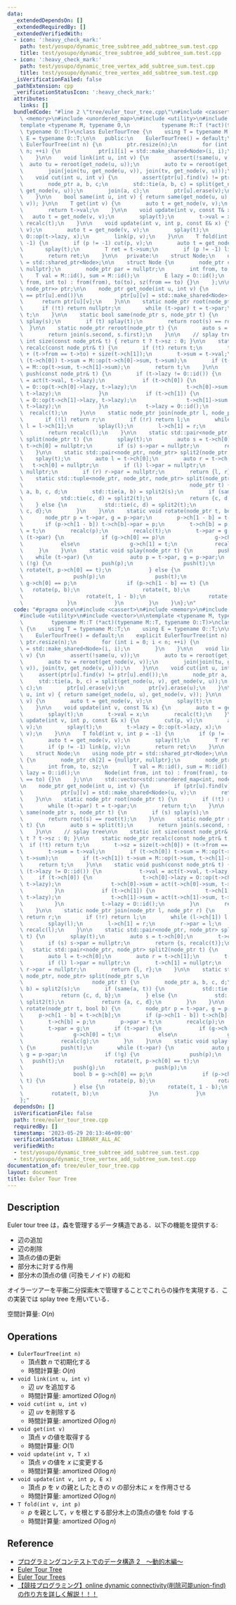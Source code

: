 ```yaml
---
data:
  _extendedDependsOn: []
  _extendedRequiredBy: []
  _extendedVerifiedWith:
  - icon: ':heavy_check_mark:'
    path: test/yosupo/dynamic_tree_subtree_add_subtree_sum.test.cpp
    title: test/yosupo/dynamic_tree_subtree_add_subtree_sum.test.cpp
  - icon: ':heavy_check_mark:'
    path: test/yosupo/dynamic_tree_vertex_add_subtree_sum.test.cpp
    title: test/yosupo/dynamic_tree_vertex_add_subtree_sum.test.cpp
  _isVerificationFailed: false
  _pathExtension: cpp
  _verificationStatusIcon: ':heavy_check_mark:'
  attributes:
    links: []
  bundledCode: "#line 2 \"tree/euler_tour_tree.cpp\"\n#include <cassert>\n#include\
    \ <memory>\n#include <unordered_map>\n#include <utility>\n#include <vector>\n\n\
    template <typename M, typename O,\n          typename M::T (*act)(typename M::T,\
    \ typename O::T)>\nclass EulerTourTree {\n    using T = typename M::T;\n    using\
    \ E = typename O::T;\n\n   public:\n    EulerTourTree() = default;\n    explicit\
    \ EulerTourTree(int n) {\n        ptr.resize(n);\n        for (int i = 0; i <\
    \ n; ++i) {\n            ptr[i][i] = std::make_shared<Node>(i, i);\n        }\n\
    \    }\n\n    void link(int u, int v) {\n        assert(!same(u, v));\n      \
    \  auto tu = reroot(get_node(u, u));\n        auto tv = reroot(get_node(v, v));\n\
    \        join(join(tu, get_node(u, v)), join(tv, get_node(v, u)));\n    }\n\n\
    \    void cut(int u, int v) {\n        assert(ptr[u].find(v) != ptr[u].end());\n\
    \        node_ptr a, b, c;\n        std::tie(a, b, c) = split(get_node(u, v),\
    \ get_node(v, u));\n        join(a, c);\n        ptr[u].erase(v);\n        ptr[v].erase(u);\n\
    \    }\n\n    bool same(int u, int v) { return same(get_node(u, u), get_node(v,\
    \ v)); }\n\n    T get(int v) {\n        auto t = get_node(v, v);\n        splay(t);\n\
    \        return t->val;\n    }\n\n    void update(int v, const T& x) {\n     \
    \   auto t = get_node(v, v);\n        splay(t);\n        t->val = x;\n       \
    \ recalc(t);\n    }\n\n    void update(int v, int p, const E& x) {\n        cut(p,\
    \ v);\n        auto t = get_node(v, v);\n        splay(t);\n        t->lazy =\
    \ O::op(t->lazy, x);\n        link(p, v);\n    }\n\n    T fold(int v, int p =\
    \ -1) {\n        if (p != -1) cut(p, v);\n        auto t = get_node(v, v);\n \
    \       splay(t);\n        T ret = t->sum;\n        if (p != -1) link(p, v);\n\
    \        return ret;\n    }\n\n   private:\n    struct Node;\n    using node_ptr\
    \ = std::shared_ptr<Node>;\n\n    struct Node {\n        node_ptr ch[2] = {nullptr,\
    \ nullptr};\n        node_ptr par = nullptr;\n        int from, to, sz;\n    \
    \    T val = M::id(), sum = M::id();\n        E lazy = O::id();\n        Node(int\
    \ from, int to) : from(from), to(to), sz(from == to) {}\n    };\n\n    std::vector<std::unordered_map<int,\
    \ node_ptr>> ptr;\n\n    node_ptr get_node(int u, int v) {\n        if (ptr[u].find(v)\
    \ == ptr[u].end())\n            ptr[u][v] = std::make_shared<Node>(u, v);\n  \
    \      return ptr[u][v];\n    }\n\n    static node_ptr root(node_ptr t) {\n  \
    \      if (!t) return nullptr;\n        while (t->par) t = t->par;\n        return\
    \ t;\n    }\n\n    static bool same(node_ptr s, node_ptr t) {\n        if (s)\
    \ splay(s);\n        if (t) splay(t);\n        return root(s) == root(t);\n  \
    \  }\n\n    static node_ptr reroot(node_ptr t) {\n        auto s = split(t);\n\
    \        return join(s.second, s.first);\n    }\n\n    // splay tree\n\n    static\
    \ int size(const node_ptr& t) { return t ? t->sz : 0; }\n\n    static node_ptr\
    \ recalc(const node_ptr& t) {\n        if (!t) return t;\n        t->sz = size(t->ch[0])\
    \ + (t->from == t->to) + size(t->ch[1]);\n        t->sum = t->val;\n        if\
    \ (t->ch[0]) t->sum = M::op(t->ch[0]->sum, t->sum);\n        if (t->ch[1]) t->sum\
    \ = M::op(t->sum, t->ch[1]->sum);\n        return t;\n    }\n\n    static void\
    \ push(const node_ptr& t) {\n        if (t->lazy != O::id()) {\n            t->val\
    \ = act(t->val, t->lazy);\n            if (t->ch[0]) {\n                t->ch[0]->lazy\
    \ = O::op(t->ch[0]->lazy, t->lazy);\n                t->ch[0]->sum = act(t->ch[0]->sum,\
    \ t->lazy);\n            }\n            if (t->ch[1]) {\n                t->ch[1]->lazy\
    \ = O::op(t->ch[1]->lazy, t->lazy);\n                t->ch[1]->sum = act(t->ch[1]->sum,\
    \ t->lazy);\n            }\n            t->lazy = O::id();\n        }\n      \
    \  recalc(t);\n    }\n\n    static node_ptr join(node_ptr l, node_ptr r) {\n \
    \       if (!l) return r;\n        if (!r) return l;\n        while (l->ch[1])\
    \ l = l->ch[1];\n        splay(l);\n        l->ch[1] = r;\n        r->par = l;\n\
    \        return recalc(l);\n    }\n\n    static std::pair<node_ptr, node_ptr>\
    \ split(node_ptr t) {\n        splay(t);\n        auto s = t->ch[0];\n       \
    \ t->ch[0] = nullptr;\n        if (s) s->par = nullptr;\n        return {s, recalc(t)};\n\
    \    }\n\n    static std::pair<node_ptr, node_ptr> split2(node_ptr t) {\n    \
    \    splay(t);\n        auto l = t->ch[0];\n        auto r = t->ch[1];\n     \
    \   t->ch[0] = nullptr;\n        if (l) l->par = nullptr;\n        t->ch[1] =\
    \ nullptr;\n        if (r) r->par = nullptr;\n        return {l, r};\n    }\n\n\
    \    static std::tuple<node_ptr, node_ptr, node_ptr> split(node_ptr s,\n     \
    \                                                     node_ptr t) {\n        node_ptr\
    \ a, b, c, d;\n        std::tie(a, b) = split2(s);\n        if (same(a, t)) {\n\
    \            std::tie(c, d) = split2(t);\n            return {c, d, b};\n    \
    \    } else {\n            std::tie(c, d) = split2(t);\n            return {a,\
    \ c, d};\n        }\n    }\n\n    static void rotate(node_ptr t, bool b) {\n \
    \       node_ptr p = t->par, g = p->par;\n        p->ch[1 - b] = t->ch[b];\n \
    \       if (p->ch[1 - b]) t->ch[b]->par = p;\n        t->ch[b] = p;\n        p->par\
    \ = t;\n        recalc(p);\n        recalc(t);\n        t->par = g;\n        if\
    \ (t->par) {\n            if (g->ch[0] == p)\n                g->ch[0] = t;\n\
    \            else\n                g->ch[1] = t;\n            recalc(g);\n   \
    \     }\n    }\n\n    static void splay(node_ptr t) {\n        push(t);\n    \
    \    while (t->par) {\n            auto p = t->par, g = p->par;\n            if\
    \ (!g) {\n                push(p);\n                push(t);\n               \
    \ rotate(t, p->ch[0] == t);\n            } else {\n                push(g);\n\
    \                push(p);\n                push(t);\n                bool b =\
    \ g->ch[0] == p;\n                if (p->ch[1 - b] == t) {\n                 \
    \   rotate(p, b);\n                    rotate(t, b);\n                } else {\n\
    \                    rotate(t, 1 - b);\n                    rotate(t, b);\n  \
    \              }\n            }\n        }\n    }\n};\n"
  code: "#pragma once\n#include <cassert>\n#include <memory>\n#include <unordered_map>\n\
    #include <utility>\n#include <vector>\n\ntemplate <typename M, typename O,\n \
    \         typename M::T (*act)(typename M::T, typename O::T)>\nclass EulerTourTree\
    \ {\n    using T = typename M::T;\n    using E = typename O::T;\n\n   public:\n\
    \    EulerTourTree() = default;\n    explicit EulerTourTree(int n) {\n       \
    \ ptr.resize(n);\n        for (int i = 0; i < n; ++i) {\n            ptr[i][i]\
    \ = std::make_shared<Node>(i, i);\n        }\n    }\n\n    void link(int u, int\
    \ v) {\n        assert(!same(u, v));\n        auto tu = reroot(get_node(u, u));\n\
    \        auto tv = reroot(get_node(v, v));\n        join(join(tu, get_node(u,\
    \ v)), join(tv, get_node(v, u)));\n    }\n\n    void cut(int u, int v) {\n   \
    \     assert(ptr[u].find(v) != ptr[u].end());\n        node_ptr a, b, c;\n   \
    \     std::tie(a, b, c) = split(get_node(u, v), get_node(v, u));\n        join(a,\
    \ c);\n        ptr[u].erase(v);\n        ptr[v].erase(u);\n    }\n\n    bool same(int\
    \ u, int v) { return same(get_node(u, u), get_node(v, v)); }\n\n    T get(int\
    \ v) {\n        auto t = get_node(v, v);\n        splay(t);\n        return t->val;\n\
    \    }\n\n    void update(int v, const T& x) {\n        auto t = get_node(v, v);\n\
    \        splay(t);\n        t->val = x;\n        recalc(t);\n    }\n\n    void\
    \ update(int v, int p, const E& x) {\n        cut(p, v);\n        auto t = get_node(v,\
    \ v);\n        splay(t);\n        t->lazy = O::op(t->lazy, x);\n        link(p,\
    \ v);\n    }\n\n    T fold(int v, int p = -1) {\n        if (p != -1) cut(p, v);\n\
    \        auto t = get_node(v, v);\n        splay(t);\n        T ret = t->sum;\n\
    \        if (p != -1) link(p, v);\n        return ret;\n    }\n\n   private:\n\
    \    struct Node;\n    using node_ptr = std::shared_ptr<Node>;\n\n    struct Node\
    \ {\n        node_ptr ch[2] = {nullptr, nullptr};\n        node_ptr par = nullptr;\n\
    \        int from, to, sz;\n        T val = M::id(), sum = M::id();\n        E\
    \ lazy = O::id();\n        Node(int from, int to) : from(from), to(to), sz(from\
    \ == to) {}\n    };\n\n    std::vector<std::unordered_map<int, node_ptr>> ptr;\n\
    \n    node_ptr get_node(int u, int v) {\n        if (ptr[u].find(v) == ptr[u].end())\n\
    \            ptr[u][v] = std::make_shared<Node>(u, v);\n        return ptr[u][v];\n\
    \    }\n\n    static node_ptr root(node_ptr t) {\n        if (!t) return nullptr;\n\
    \        while (t->par) t = t->par;\n        return t;\n    }\n\n    static bool\
    \ same(node_ptr s, node_ptr t) {\n        if (s) splay(s);\n        if (t) splay(t);\n\
    \        return root(s) == root(t);\n    }\n\n    static node_ptr reroot(node_ptr\
    \ t) {\n        auto s = split(t);\n        return join(s.second, s.first);\n\
    \    }\n\n    // splay tree\n\n    static int size(const node_ptr& t) { return\
    \ t ? t->sz : 0; }\n\n    static node_ptr recalc(const node_ptr& t) {\n      \
    \  if (!t) return t;\n        t->sz = size(t->ch[0]) + (t->from == t->to) + size(t->ch[1]);\n\
    \        t->sum = t->val;\n        if (t->ch[0]) t->sum = M::op(t->ch[0]->sum,\
    \ t->sum);\n        if (t->ch[1]) t->sum = M::op(t->sum, t->ch[1]->sum);\n   \
    \     return t;\n    }\n\n    static void push(const node_ptr& t) {\n        if\
    \ (t->lazy != O::id()) {\n            t->val = act(t->val, t->lazy);\n       \
    \     if (t->ch[0]) {\n                t->ch[0]->lazy = O::op(t->ch[0]->lazy,\
    \ t->lazy);\n                t->ch[0]->sum = act(t->ch[0]->sum, t->lazy);\n  \
    \          }\n            if (t->ch[1]) {\n                t->ch[1]->lazy = O::op(t->ch[1]->lazy,\
    \ t->lazy);\n                t->ch[1]->sum = act(t->ch[1]->sum, t->lazy);\n  \
    \          }\n            t->lazy = O::id();\n        }\n        recalc(t);\n\
    \    }\n\n    static node_ptr join(node_ptr l, node_ptr r) {\n        if (!l)\
    \ return r;\n        if (!r) return l;\n        while (l->ch[1]) l = l->ch[1];\n\
    \        splay(l);\n        l->ch[1] = r;\n        r->par = l;\n        return\
    \ recalc(l);\n    }\n\n    static std::pair<node_ptr, node_ptr> split(node_ptr\
    \ t) {\n        splay(t);\n        auto s = t->ch[0];\n        t->ch[0] = nullptr;\n\
    \        if (s) s->par = nullptr;\n        return {s, recalc(t)};\n    }\n\n \
    \   static std::pair<node_ptr, node_ptr> split2(node_ptr t) {\n        splay(t);\n\
    \        auto l = t->ch[0];\n        auto r = t->ch[1];\n        t->ch[0] = nullptr;\n\
    \        if (l) l->par = nullptr;\n        t->ch[1] = nullptr;\n        if (r)\
    \ r->par = nullptr;\n        return {l, r};\n    }\n\n    static std::tuple<node_ptr,\
    \ node_ptr, node_ptr> split(node_ptr s,\n                                    \
    \                      node_ptr t) {\n        node_ptr a, b, c, d;\n        std::tie(a,\
    \ b) = split2(s);\n        if (same(a, t)) {\n            std::tie(c, d) = split2(t);\n\
    \            return {c, d, b};\n        } else {\n            std::tie(c, d) =\
    \ split2(t);\n            return {a, c, d};\n        }\n    }\n\n    static void\
    \ rotate(node_ptr t, bool b) {\n        node_ptr p = t->par, g = p->par;\n   \
    \     p->ch[1 - b] = t->ch[b];\n        if (p->ch[1 - b]) t->ch[b]->par = p;\n\
    \        t->ch[b] = p;\n        p->par = t;\n        recalc(p);\n        recalc(t);\n\
    \        t->par = g;\n        if (t->par) {\n            if (g->ch[0] == p)\n\
    \                g->ch[0] = t;\n            else\n                g->ch[1] = t;\n\
    \            recalc(g);\n        }\n    }\n\n    static void splay(node_ptr t)\
    \ {\n        push(t);\n        while (t->par) {\n            auto p = t->par,\
    \ g = p->par;\n            if (!g) {\n                push(p);\n             \
    \   push(t);\n                rotate(t, p->ch[0] == t);\n            } else {\n\
    \                push(g);\n                push(p);\n                push(t);\n\
    \                bool b = g->ch[0] == p;\n                if (p->ch[1 - b] ==\
    \ t) {\n                    rotate(p, b);\n                    rotate(t, b);\n\
    \                } else {\n                    rotate(t, 1 - b);\n           \
    \         rotate(t, b);\n                }\n            }\n        }\n    }\n\
    };"
  dependsOn: []
  isVerificationFile: false
  path: tree/euler_tour_tree.cpp
  requiredBy: []
  timestamp: '2023-05-29 20:13:46+09:00'
  verificationStatus: LIBRARY_ALL_AC
  verifiedWith:
  - test/yosupo/dynamic_tree_subtree_add_subtree_sum.test.cpp
  - test/yosupo/dynamic_tree_vertex_add_subtree_sum.test.cpp
documentation_of: tree/euler_tour_tree.cpp
layout: document
title: Euler Tour Tree
---
```


## Description

Euler tour tree は，森を管理するデータ構造である．以下の機能を提供する:
- 辺の追加
- 辺の削除
- 頂点の値の更新
- 部分木に対する作用
- 部分木の頂点の値 (可換モノイド) の総和

オイラーツアーを平衡二分探索木で管理することでこれらの操作を実現する．この実装では splay tree を用いている．

空間計算量: $O(n)$

## Operations

- `EulerTourTree(int n)`
    - 頂点数 $n$ で初期化する
    - 時間計算量: $O(n)$
- `void link(int u, int v)`
    - 辺 $uv$ を追加する
    - 時間計算量: $\mathrm{amortized}\ O(\log n)$
- `void cut(int u, int v)`
    - 辺 $uv$ を削除する
    - 時間計算量: $\mathrm{amortized}\ O(\log n)$
- `void get(int v)`
    - 頂点 $v$ の値を取得する
    - 時間計算量: $O(1)$
- `void update(int v, T x)`
    - 頂点 $v$ の値を $x$ に変更する
    - 時間計算量: $\mathrm{amortized}\ O(\log n)$
- `void update(int v, int p, E x)`
    - 頂点 $p$ を $v$ の親としたときの $v$ の部分木に $x$ を作用させる
    - 時間計算量: $\mathrm{amortized}\ O(\log n)$
- `T fold(int v, int p)`
    - $p$ を親として，$v$ を根とする部分木上の頂点の値を fold する
    - 時間計算量: $\mathrm{amortized}\ O(\log n)$

## Reference

- [プログラミングコンテストでのデータ構造 2　～動的木編～](https://www.slideshare.net/iwiwi/2-12188845)
- [Euler Tour Tree](https://kopricky.github.io/code/DataStructure_OnGraph/euler_tour_tree.html)
- [Euler Tour Trees](https://web.stanford.edu/class/archive/cs/cs166/cs166.1146/lectures/04/Small04.pdf)
- [【競技プログラミング】online dynamic connectivity(削除可能union-find)の作り方を詳しく解説！！！](https://qiita.com/hotman78/items/78cd3aa50b05a57738d4)
